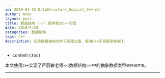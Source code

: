 ```yaml
---
id: 2019-04-10-DataStructure_SeqList_C++.md
author: Anon
layout: post
title: 数据结构（一）：顺序表的C++实现
date: 2019/4/10
categories: 数据结构
tags: C++
description: 记录数据结构的学习实践之路，使用C++实现顺序表ADT。
---
```



* content
{:toc}

本文使用`C++`实现了严蔚敏老师<<数据结构>>中的抽象数据类型`顺序线性表`。

___



<script src="https://gist.github.com/eMous/c53c2e3c8adb544c38f7c2333c60dcf6.js"></script>